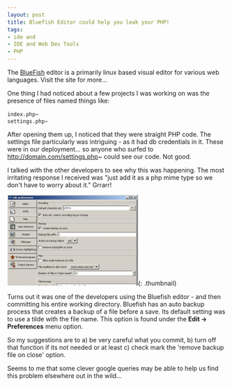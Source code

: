 ```yaml
---
layout: post
title: Bluefish Editor could help you leak your PHP!
tags:
- ide and
- IDE and Web Dev Tools
- PHP
---
```


The [BlueFish](http://bluefish.openoffice.nl/index.html) editor is a primarily linux based visual editor for various web languages.  Visit the site for more...

One thing I had noticed about a few projects I was working on was the presence of files named things like:

    index.php~
    settings.php~

After opening them up, I noticed that they were straight PHP code.  The settings file particularly was intriguing - as it had db credentials in it.  These were in our deployment... so anyone who surfed to http://domain.com/settings.php~ could see our code.  Not good.

I talked with the other developers to see why this was happening.  The most irritating response I received was "just add it as a php mime type so we don't have to worry about it."  Grrarr!

[![BlueFish Options](/uploads/2009/Untitled-300x208.jpg)](/uploads/2009/Untitled.jpg){: .thumbnail}

Turns out it was one of the developers using the Bluefish editor - and then committing his entire working directory.  Bluefish has an auto backup process that creates a backup of a file before a save.  Its default setting was to use a tilde with the file name.  This option is found under the **Edit -> Preferences** menu option.

So my suggestions are to a) be very careful what you commit, b) turn off that function if its not needed or at least c) check mark the 'remove backup file on close' option.

Seems to me that some clever google queries may be able to help us find this problem elsewhere out in the wild...
